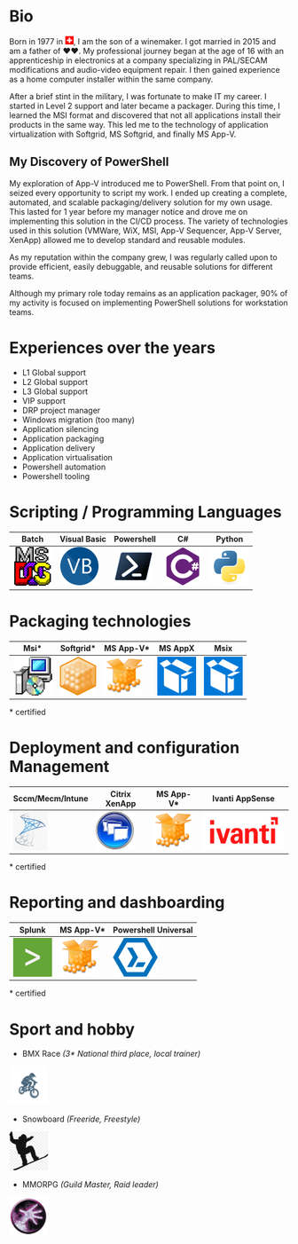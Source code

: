 # Bio

Born in 1977 in <img src="/assets/ch.svg" alt="SwissFlag" width="15"/>, I am the son of a winemaker. I got married in 2015 and am a father of ❤️❤️. My professional journey began at the age of 16 with an apprenticeship in electronics at a company specializing in PAL/SECAM modifications and audio-video equipment repair. I then gained experience as a home computer installer within the same company.

After a brief stint in the military, I was fortunate to make IT my career. I started in Level 2 support and later became a packager. During this time, I learned the MSI format and discovered that not all applications install their products in the same way. This led me to the technology of application virtualization with Softgrid, MS Softgrid, and finally MS App-V.

## My Discovery of PowerShell

My exploration of App-V introduced me to PowerShell. From that point on, I seized every opportunity to script my work. I ended up creating a complete, automated, and scalable packaging/delivery solution for my own usage.
This lasted for 1 year before my manager notice and drove me on implementing this solution in the CI/CD process.
The variety of technologies used in this solution (VMWare, WiX, MSI, App-V Sequencer, App-V Server, XenApp) allowed me to develop standard and reusable modules.

As my reputation within the company grew, I was regularly called upon to provide efficient, easily debuggable, and reusable solutions for different teams.

Although my primary role today remains as an application packager, 90% of my activity is focused on implementing PowerShell solutions for workstation teams.

# Experiences over the years

* L1 Global support
* L2 Global support
* L3 Global support
* VIP support
* DRP project manager
* Windows migration (too many)
* Application silencing
* Application packaging
* Application delivery
* Application virtualisation
* Powershell automation
* Powershell tooling

# Scripting / Programming Languages

| Batch | Visual Basic | Powershell | C# | Python |
|------ |------------- |----------- |--- |------- |
| <img src="./assets/msdos-original.svg" alt="MSDosLogo" Height="70"> | <img src="./assets/visualbasic-original.svg" alt="VBLogo" Height="70"> | <img src="./assets/powershell-original.svg" alt="PowershellLogo" Height="70"> | <img src="./assets/csharp-plain.svg" alt="C#logo" Height="70"> | <img src="./assets//python-original.svg" alt="PythonLogo" Height="70"> |

# Packaging technologies

| Msi* | Softgrid* | MS App-V* | MS AppX | Msix |
|----- |---------- |---------- |-------- |----- |
| <img src="./assets/WindowsInstaller.png" alt="MSILogo" Height="70"> | <img src="./assets/softgrid.png" alt="SoftGridLogo" Height="70"> | <img src="./assets/appv.png" alt="AppVLogo" Height="70"> | <img src="./assets/msix.png" alt="AppxLogo" Height="70"> | <img src="./assets/msix.png" alt="MSIXLogo" Height="70"> |

\* certified

# Deployment and configuration Management

| Sccm/Mecm/Intune | Citrix XenApp | MS App-V* | Ivanti AppSense |
|----------------- |-------------- |---------- |---------------- |
| <img src="./assets/sccm.png" alt="sccm" Height="70"> | <img src="./assets/XenApp.png" alt="XenApp" Height="70"> | <img src="./assets/appv.png" alt="AppVLogo" Height="70"> | <img src="./assets/Ivanti_Logo_RGB_red.svg.png" alt="IvantiLogo" Height="70"> |

\* certified

# Reporting and dashboarding

| Splunk | MS App-V* | Powershell Universal |
|------- |--------- |--------------------- |
| <img src="./assets/splunk.png" alt="Splunk" Height="70"> | <img src="./assets/appv.png" alt="AppVLogo" Height="70"> | <img src="./assets/PSU.png" alt="PsuLogo" Height="70"> |

\* certified

# Sport and hobby

* BMX Race *(3\* National third place, local trainer)* 

<img src="./assets/BMX.webp" alt="BMX" Height="70">

* Snowboard *(Freeride, Freestyle)*

<img src="./assets/Snowboard.png" alt="Snowboard" Height="70">  

* MMORPG *(Guild Master, Raid leader)* 

<img src="./assets/Warlock_Icon_wow.webp" alt="Warlock" Height="70">
